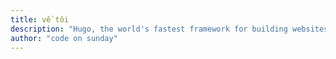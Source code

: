 ```yaml
---
title: về tôi
description: "Hugo, the world's fastest framework for building websites"
author: "code on sunday"
---
```

